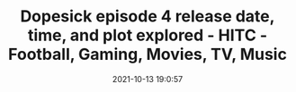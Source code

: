 ---
"title": "Dopesick episode 4 release date, time, and plot explored - HITC - Football, Gaming, Movies, TV, Music"
"date": "2021-10-13 19:0:57"
"feed_name": "GOOGLENEWSMINING"
"feed_website": "https://news.google.com/search?q=mining%2Bincident&hl=en-US&gl=US&ceid=US:en"
"feed_rss": "https://news.google.com/rss/search?q=mining%2Bincident&hl=en-US&gl=US&ceid=US:en"
"link": "https://www.hitc.com/en-gb/2021/10/13/dopesick-episode-4-release-date-time-and-plot-explored/"
"source": "{'href': 'https://www.hitc.com', 'title': 'HITC - Football, Gaming, Movies, TV, Music'}"
"file": "_posts/2021-1-1-e89db39a69816b8ca928bddee2562c6422808e69.md"
"accident": "0"
"drilling": "0"
"dead": "0"
"injured": "0"
"arrested": "0"
"place": "unknown place"
"where": "unknown site"
"causes": "unknown"
"place_uri": "unknown place"
---